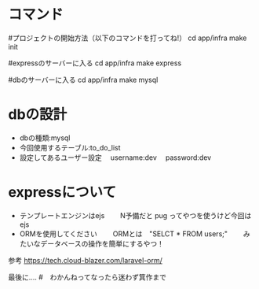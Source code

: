 # コマンド ############################################
#プロジェクトの開始方法（以下のコマンドを打ってね!）
cd app/infra
make init

#expressのサーバーに入る
cd app/infra
make express

#dbのサーバーに入る
cd app/infra
make mysql

# dbの設計 ##########################################
- dbの種類:mysql
- 今回使用するテーブル:to_do_list
- 設定してあるユーザー設定
　username:dev
　password:dev

# expressについて ####################################
- テンプレートエンジンはejs
　　N予備だと pug ってやつを使うけど今回はejs
- ORMを使用してください
　　ORMとは　"SELCT * FROM users;"
　　みたいなデータベースの操作を簡単にするやつ！

 参考 https://tech.cloud-blazer.com/laravel-orm/

最後に....
  #　わかんねってなったら迷わず箕作まで
